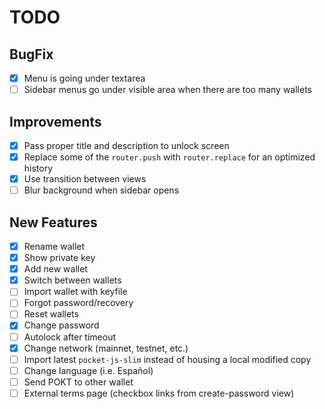 # TODO

## BugFix

-  [x] Menu is going under textarea
-  [ ] Sidebar menus go under visible area when there are too many wallets

## Improvements

-  [x] Pass proper title and description to unlock screen
-  [x] Replace some of the `router.push` with `router.replace` for an optimized history
-  [x] Use transition between views
-  [ ] Blur background when sidebar opens

## New Features

-  [x] Rename wallet
-  [x] Show private key
-  [x] Add new wallet
-  [x] Switch between wallets
-  [ ] Import wallet with keyfile
-  [ ] Forgot password/recovery
-  [ ] Reset wallets
-  [x] Change password
-  [ ] Autolock after timeout
-  [x] Change network (mainnet, testnet, etc.)
-  [ ] Import latest `pocket-js-slim` instead of housing a local modified copy
-  [ ] Change language (i.e. Español)
-  [ ] Send POKT to other wallet
-  [ ] External terms page (checkbox links from create-password view)
